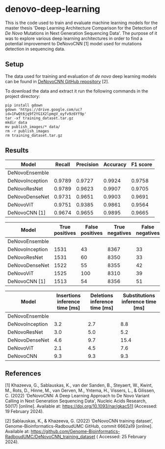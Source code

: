 # denovo-deep-learning

This is the code used to train and evaluate machine learning models for the master
thesis 'Deep Learning
Architecture Comparison for the Detection of <i>De Novo</i> Mutations in Next Generation Sequencing Data'. The purpose
of it was to explore various deep learning architectures in order to find a potential improvement to DeNovoCNN [1] model
used for mutations detection in sequencing data.

## Setup

The data used for training and evaluation of <i>de novo</i> deep learning models can be found
in <a href="https://github.com/Genome-Bioinformatics-RadboudUMC/DeNovoCNN_training_dataset">DeNovoCNN GitHub
repository</a> [2].

To download the data and extract it run the following commands in the project directory:

```
pip install gdown
gdown 'https://drive.google.com/uc?id=1FwQt6jq9f2YG1X2lpmgV_oyfv9z6Yf9p'
tar -xf training_dataset.tar.gz
mkdir data
mv publish_images/* data/
rm -r publish_images
rm training_dataset.tar.gz
```

## Results

| Model           | Recall | Precision | Accuracy | F1 score |
|-----------------|--------|-----------|----------|----------|
| DeNovoEnsemble  |        |           |          |          | 
| DeNovoInception | 0.9789 | 0.9727    | 0.9924   | 0.9758   |          
| DeNovoResNet    | 0.9789 | 0.9623    | 0.9907   | 0.9705   |
| DeNovoDenseNet  | 0.9731 | 0.9651    | 0.9903   | 0.9691	  |            
| DeNovoViT       | 0.9751 | 0.9385    | 0.9861   | 0.9564   |
| DeNovoCNN [1]   | 0.9674 | 0.9655    | 0.9895   | 0.9665   |

| Model           | True positives | False positives | True negatives | False negatives |
|-----------------|----------------|-----------------|----------------|-----------------|
| DeNovoEnsemble  |                |                 |                |                 |
| DeNovoInception | 1531           | 43              | 8367           | 33              |
| DeNovoResNet    | 1531           | 60              | 8350           | 33              |
| DeNovoDenseNet  | 1522           | 55              | 8355           | 42              |
| DeNovoViT       | 1525           | 100             | 8310           | 39              |
| DeNovoCNN [1]   | 1513           | 54              | 8356           | 51              |

| Model           | Insertions inference time [ms] | Deletions inference time [ms] | Substitutions inference time [ms] |
|-----------------|--------------------------------|-------------------------------|-----------------------------------|
| DeNovoEnsemble  |                                |                               |                                   | 
| DeNovoInception | 3.2                            | 2.7                           | 8.8                               |               
| DeNovoResNet    | 3.0                            | 5.0                           | 5.2                               | 
| DeNovoDenseNet  | 4.6                            | 9.7                           | 15.4                              |                 
| DeNovoViT       | 2.1                            | 4.5                           | 7.6                               | 
| DeNovoCNN       | 9.3                            | 9.3                           | 9.3                               |

## References

[1] Khazeeva, G., Sablauskas, K., van der Sanden, B., Steyaert, W., Kwint, M., Rots, D., Hinne, M., van Gerven, M.,
Yntema, H., Vissers, L., & Gilissen, C. (2022) 'DeNovoCNN: A Deep Learning Approach to De Novo Variant Calling in Next
Generation Sequencing Data', Nucleic Acids Research, 50(17) [online]. Available
at: https://doi.org/10.1093/nar/gkac511 (Accessed: 19 February 2024).

[2] Sablauskas, K., & Khazeeva, G. (2022) ‘DeNovoCNN training dataset’, Genome-Bioinformatics-RadboudUMC GitHub, commit
6662a19 [online]. Available at: https://github.com/Genome-Bioinformatics-RadboudUMC/DeNovoCNN_training_dataset (
Accessed: 25 February 2024).
